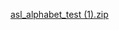 [asl_alphabet_test (1).zip](https://github.com/user-attachments/files/20977668/asl_alphabet_test.1.zip)
